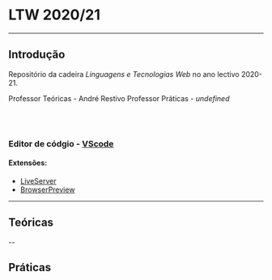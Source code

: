 # LTW 2020/21

---

## Introdução

Repositório da cadeira *Linguagens e Tecnologias Web* no ano lectivo 2020-21.


Professor Teóricas - André Restivo
Professor Práticas - *undefined*

<br>
<br>

### Editor de códgio - [VScode](https://code.visualstudio.com/)

#### Extensões:
-   [LiveServer](https://marketplace.visualstudio.com/items?itemName=ritwickdey.LiveServer)
-   [BrowserPreview](https://marketplace.visualstudio.com/items?itemName=auchenberg.vscode-browser-preview)

---

## Teóricas

--

## Práticas



